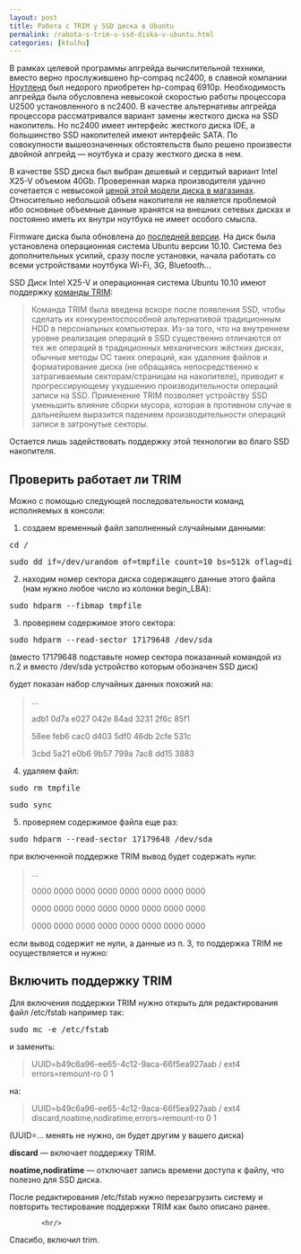 ```yaml
---
layout: post
title: Работа с TRIM у SSD диска в Ubuntu
permalink: /rabota-s-trim-u-ssd-diska-v-ubuntu.html
categories: [ktulhu]
---
```



		
В рамках целевой программы апгрейда вычислительной техники, вместо верно прослужившено hp-compaq nc2400, в славной компании <a href="http://noteland.ru/">Ноутленд</a> был недорого приобретен hp-compaq 6910p. Необходимость апгрейда была обусловлена невысокой скоростью работы процессора U2500 установленного в nc2400. В качестве альтернативы апгрейда процессора рассматривался вариант замены жесткого диска на SSD накопитель. Но nc2400 имеет интерфейс жесткого диска IDE, а большинство SSD накопителей имеют интерфейс SATA. По совокупности вышеозначенных обстоятельств было решено произвести двойной апгрейд &#8212; ноутбука и сразу жесткого диска в нем.

<span id="more-275"></span>

В качестве SSD диска был выбран дешевый и сердитый вариант Intel X25-V объемом 40Gb. Проверенная марка производителя удачно сочетается с невысокой <a href="http://www.price-omsk.ru/Intel_ssd/">ценой этой модели диска в магазинах</a>. Относительно небольшой объем накопителя не является проблемой ибо основные объемные данные хранятся на внешних сетевых дисках и постоянно иметь их внутри ноутбука не имеет особого смысла.


Firmware диска была обновлена до <a href="http://downloadcenter.intel.com/Detail_Desc.aspx?agr=Y&#038;DwnldID=18363">последней версии</a>. На диск была установлена операционная система Ubuntu версии 10.10. Система без дополнительных усилий, сразу после установки, начала работать со всеми устройствами ноутбука Wi-Fi, 3G, Bluetooth&#8230;


SSD Диск Intel X25-V и операционная система Ubuntu 10.10 имеют поддержку <a href="http://ru.wikipedia.org/wiki/TRIM_%28%D0%BA%D0%BE%D0%BC%D0%B0%D0%BD%D0%B4%D0%B0_SSD%29">команды TRIM</a>:

<blockquote>
Команда TRIM была введена вскоре после появления SSD, чтобы сделать их конкурентоспособной альтернативой традиционным HDD в персональных компьютерах. Из-за того, что на внутреннем уровне реализация операций в SSD существенно отличаются от тех же операций в традиционных механических жёстких дисках, обычные методы ОС таких операций, как удаление файлов и форматирование диска (не обращаясь непосредственно к затрагиваемым секторам/страницам на накопителе), приводит к прогрессирующему ухудшению производительности операций записи на SSD. Применение TRIM позволяет устройству SSD уменьшить влияние сборки мусора, которая в противном случае в дальнейшем выразится падением производительности операций записи в затронутые секторы.
</blockquote>

Остается лишь задействовать поддержку этой технологии во благо SSD накопителя.

<h2>Проверить работает ли TRIM</h2>

Можно с помощью следующей последовательности команд исполняемых в консоли:


1. создаем временный файл заполненный случайными данными:

<pre>cd /</pre>
<pre>sudo dd if=/dev/urandom of=tmpfile count=10 bs=512k oflag=direct</pre>

2. находим номер сектора диска содержащего данные этого файла (нам нужно любое число из колонки begin_LBA):

<pre>sudo hdparm --fibmap tmpfile</pre>

3. проверяем содержимое этого сектора:

<pre>sudo hdparm --read-sector 17179648 /dev/sda</pre>

(вместо 17179648 подставьте номер сектора показанный командой из п.2 и вместо /dev/sda устройство которым обозначен SSD диск)

будет показан набор случайных данных похожий на:

<blockquote>

&#8230;

adb1 0d7a e027 042e 84ad 3231 2f6c 85f1

58ee feb6 cac0 d403 5df0 46db 2cfe 531c

3cbd 5a21 e0b6 9b57 799a 7ac8 dd15 3883

</blockquote>

4. удаляем файл:

<pre>sudo rm tmpfile</pre>
<pre>sudo sync</pre>

5. проверяем содержимое файла еще раз:

<pre>sudo hdparm --read-sector 17179648 /dev/sda</pre>

при включенной поддержке TRIM вывод будет содержать нули:

<blockquote>

&#8230;

0000 0000 0000 0000 0000 0000 0000 0000

0000 0000 0000 0000 0000 0000 0000 0000

0000 0000 0000 0000 0000 0000 0000 0000

</blockquote>

если вывод содержит не нули, а данные из п. 3, то поддержка TRIM не осуществляется и нужно:

<h2>Включить поддержку TRIM</h2>

Для включения поддержки TRIM нужно открыть для редактирования файл /etc/fstab например так:

<pre>sudo mc -e /etc/fstab</pre>

и заменить:

<blockquote>

UUID=b49c6a96-ee65-4c12-9aca-66f5ea927aab /               ext4     errors=remount-ro 0       1

</blockquote>

на:

<blockquote>

UUID=b49c6a96-ee65-4c12-9aca-66f5ea927aab /               ext4     discard,noatime,nodiratime,errors=remount-ro 0       1

</blockquote>

(UUID=&#8230; менять не нужно, он будет другим у вашего диска)

<strong>discard</strong> &#8212; включает поддержку TRIM.

<strong>noatime,nodiratime</strong> &#8212; отключает запись времени доступа к файлу, что полезно для SSD диска.


После редактирования /etc/fstab нужно перезагрузить систему и повторить тестирование поддержки TRIM как было описано ранее.

			<hr/>
Спасибо, включил trim.

